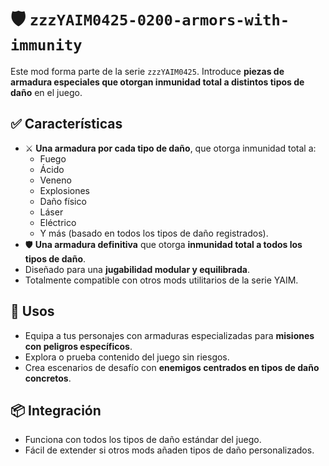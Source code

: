 # 🛡️ `zzzYAIM0425-0200-armors-with-immunity`

Este mod forma parte de la serie `zzzYAIM0425`. Introduce **piezas de armadura especiales que otorgan inmunidad total a distintos tipos de daño** en el juego.

## ✅ Características

- ⚔️ **Una armadura por cada tipo de daño**, que otorga inmunidad total a:
  - Fuego
  - Ácido
  - Veneno
  - Explosiones
  - Daño físico
  - Láser
  - Eléctrico
  - Y más (basado en todos los tipos de daño registrados).
- 🛡️ **Una armadura definitiva** que otorga **inmunidad total a todos los tipos de daño**.
- Diseñado para una **jugabilidad modular y equilibrada**.
- Totalmente compatible con otros mods utilitarios de la serie YAIM.

## 🔧 Usos

- Equipa a tus personajes con armaduras especializadas para **misiones con peligros específicos**.
- Explora o prueba contenido del juego sin riesgos.
- Crea escenarios de desafío con **enemigos centrados en tipos de daño concretos**.

## 📦 Integración

- Funciona con todos los tipos de daño estándar del juego.
- Fácil de extender si otros mods añaden tipos de daño personalizados.
